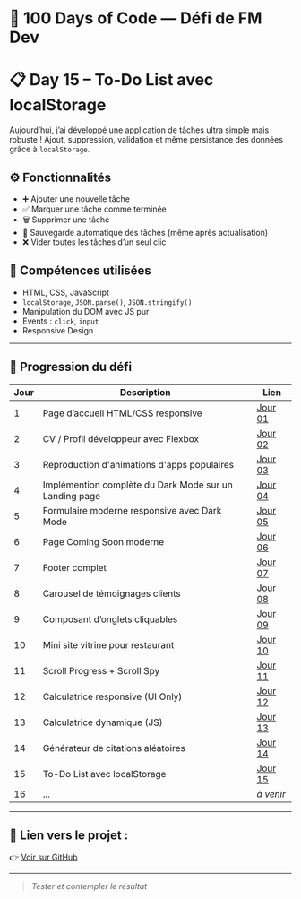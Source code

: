 # 🚀 100 Days of Code — Défi de FM Dev
# 📋 Day 15 – To-Do List avec localStorage

Aujourd’hui, j’ai développé une application de tâches ultra simple mais robuste ! Ajout, suppression, validation et même persistance des données grâce à `localStorage`.

## ⚙️ Fonctionnalités

- ➕ Ajouter une nouvelle tâche
- ✅ Marquer une tâche comme terminée
- 🗑️ Supprimer une tâche
- 🔁 Sauvegarde automatique des tâches (même après actualisation)
- ❌ Vider toutes les tâches d’un seul clic

## 🧠 Compétences utilisées

- HTML, CSS, JavaScript
- `localStorage`, `JSON.parse()`, `JSON.stringify()`
- Manipulation du DOM avec JS pur
- Events : `click`, `input`
- Responsive Design

---

## 📅 Progression du défi

| Jour | Description | Lien |
|------|-------------|------|
| 1 | Page d’accueil HTML/CSS responsive | [Jour 01](./jour-01) |
| 2 | CV / Profil développeur avec Flexbox | [Jour 02](./jour-02) |
| 3 | Reproduction d'animations d'apps populaires | [Jour 03](./jour-03) |
| 4 | Implémention complète du Dark Mode sur un Landing page | [Jour 04](./jour-04) |
| 5 | Formulaire moderne responsive avec Dark Mode | [Jour 05](./jour-05) |
| 6 | Page Coming Soon moderne | [Jour 06](./jour-06) |
| 7 | Footer complet | [Jour 07](./jour-07) |
| 8 | Carousel de témoignages clients | [Jour 08](./jour-08) |
| 9 | Composant d’onglets cliquables | [Jour 09](./jour-09) |
| 10 | Mini site vitrine pour restaurant | [Jour 10](./jour-10) |
| 11 | Scroll Progress + Scroll Spy | [Jour 11](../jour-11) |
| 12 | Calculatrice responsive (UI Only) | [Jour 12](../jour-12) |
| 13 | Calculatrice dynamique (JS) | [Jour 13](../jour-13) |
| 14 | Générateur de citations aléatoires | [Jour 14](../jour-14) |
| 15 | To-Do List avec localStorage | [Jour 15](../jour-15) |
| 16 | ... | _à venir_ |

---

## 🔗 Lien vers le projet :
👉 [Voir sur GitHub](https://github.com/franckmanichedev/-100DaysOfCode/tree/main/jour-15)

---

> _Tester et contempler le résultat_
